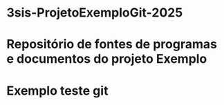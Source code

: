 # 3sis-ProjetoExemploGit-2025
# Repositório de fontes de programas e documentos do projeto Exemplo
# Exemplo teste git 
